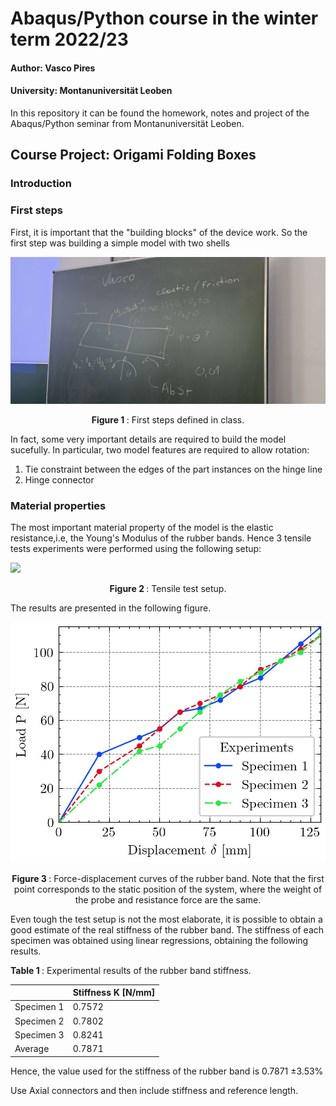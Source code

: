 # Abaqus/Python course in the winter term 2022/23
#### Author: Vasco Pires
#### University: Montanuniversität Leoben

In this repository it can be found the homework, notes and project of the Abaqus/Python seminar from Montanuniversität Leoben. 

## Course Project: Origami Folding Boxes

### Introduction

### First steps
First, it is important that the "building blocks" of the device work. So the first step was building a simple model with two shells

![](images/draft_class.jpg)
<p align="center">
<strong> Figure 1 </strong>: First steps defined in class.
</p>

In fact, some very important details are required to build the model sucefully. In particular, two model features are required to allow rotation:
 
1. Tie constraint between the edges of the part instances on the hinge line
2. Hinge connector


### Material properties

The most important material property of the model is the elastic resistance,i.e, the Young's Modulus of the rubber bands. Hence 3 tensile tests experiments were performed using the following setup:

![](images/tensile_test.gif)
<p align="center">
<strong> Figure 2 </strong>: Tensile test setup.
</p>


The results are presented in the following figure.

![](images/load_disp.jpg)
<p align="center">
<strong> Figure 3 </strong>: Force-displacement curves of the rubber band.  Note that the first point corresponds to the static position of the system, where the weight of the probe and resistance force are the same.
</p>

Even tough the test setup is not the most elaborate, it is possible to obtain a good estimate of the real stiffness of the rubber band. The stiffness of each specimen was obtained using linear regressions, obtaining the following results.


<p align="left">
<strong> Table 1 </strong>: Experimental results of the rubber band stiffness. 
</p>

|            | Stiffness K [N/mm] |
|------------|--------------------|
| Specimen 1 | 0.7572             |
| Specimen 2 | 0.7802             |
| Specimen 3 | 0.8241             |
| Average    | 0.7871             |


Hence, the value used for the stiffness of the rubber band is 0.7871 $\pm3.53$%


Use Axial connectors and then include stiffness and reference length.
